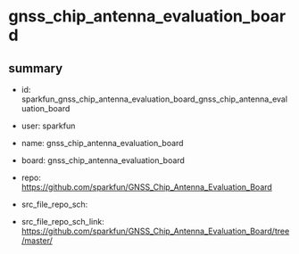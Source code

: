 # gnss_chip_antenna_evaluation_board
 
## summary 
* id: sparkfun_gnss_chip_antenna_evaluation_board_gnss_chip_antenna_evaluation_board
* user: sparkfun
* name: gnss_chip_antenna_evaluation_board
* board: gnss_chip_antenna_evaluation_board
* repo: https://github.com/sparkfun/GNSS_Chip_Antenna_Evaluation_Board



* src_file_repo_sch: 
* src_file_repo_sch_link: https://github.com/sparkfun/GNSS_Chip_Antenna_Evaluation_Board/tree/master/




